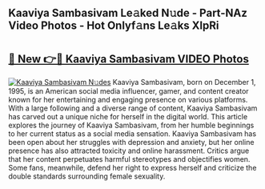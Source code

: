 ## Kaaviya Sambasivam Le𝚊ked N𝚞de - Part-NAz Video Photos - Hot Onlyf𝚊ns Le𝚊ks XlpRi

# <h2><a href="http://ac53880.deff.icu/?id=Kaaviya+Sambasivam">🔗 New 👉🔴 Kaaviya Sambasivam VIDEO Photos</a></h2>

[![Kaaviya Sambasivam N𝚞des](https://i.imgur.com/rIISA9y.gif)](http://ac53880.deff.icu/?id=Kaaviya+Sambasivam)
Kaaviya Sambasivam, born on December 1, 1995, is an American social media influencer, gamer, and content creator known for her entertaining and engaging presence on various platforms. With a large following and a diverse range of content, Kaaviya Sambasivam has carved out a unique niche for herself in the digital world. This article explores the journey of Kaaviya Sambasivam, from her humble beginnings to her current status as a social media sensation. Kaaviya Sambasivam has been open about her struggles with depression and anxiety, but her online presence has also attracted toxicity and online harassment. Critics argue that her content perpetuates harmful stereotypes and objectifies women. Some fans, meanwhile, defend her right to express herself and criticize the double standards surrounding female sexuality.

